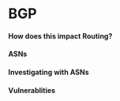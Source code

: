 # BGP
#### How does this impact Routing?
#### ASNs
#### Investigating with ASNs
#### Vulnerablities
